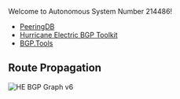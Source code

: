 Welcome to Autonomous System Number 214486!

* [PeeringDB](https://www.peeringdb.com/net/36858)
* [Hurricane Electric BGP Toolkit](https://bgp.he.net/AS214486)
* [BGP.Tools](https://bgp.tools/as/214486)

## Route Propagation
![HE BGP Graph v6]([https://bgp.he.net/graphs/as214486-ipv6.svg])

